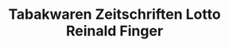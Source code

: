 ---
title: "Tabakwaren Zeitschriften Lotto Reinald Finger"
url: /paderborn/tabakwaren-zeitschriften-lotto-reinald-finger/
shop: Kiosk
---